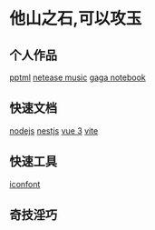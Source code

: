 # 他山之石,可以攻玉

## 个人作品

[pptml](https://yacshy.github.io/pptml/)<!--rehype:style=background: rgb(103 214 237);&class=tag&data-lang=vue2-->
[netease music](https://gitee.com/yacshy/imitate-netease-music)<!--rehype:style=background: rgb(103 214 237);&class=tag&data-lang=vue3-->
[gaga notebook](https://gitee.com/yacshy/gaga-notebook)<!--rehype:style=background: rgb(103 214 237);&class=tag&data-lang=taro-->
<!--rehype:class=home-card-->

## 快速文档

[nodejs](./refs/nodejs.md)<!--rehype:style=background: rgb(0 153 0);-->
[nestjs](./refs/nestjs.md)<!--rehype:style=background: rgb(237 21 67);-->
[vue 3](./refs/vue.md)<!--rehype:style=background: rgb(64 184 131);-->
[vite](./refs/vite.md)<!--rehype:style=background: rgb(116 123 255);-->
<!--rehype:class=home-card-->

## 快速工具

[iconfont](https://www.iconfont.cn/)<!--rehype:style=background: rgb(74 84 255);&class=tag&data-lang=UI-->
<!--rehype:class=home-card-->

## 奇技淫巧
